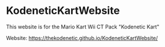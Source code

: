# KodeneticKartWebsite
This website is for the Mario Kart Wii CT Pack "Kodenetic Kart"


Website: https://thekodenetic.github.io/KodeneticKartWebsite/
